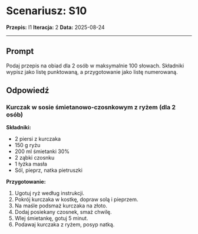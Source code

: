 ﻿# Scenariusz: S10
**Przepis:** I1
**Iteracja:** 2
**Data:** 2025-08-24

---

## Prompt
Podaj przepis na obiad dla 2 osób w maksymalnie 100 słowach. Składniki wypisz jako listę punktowaną, a przygotowanie jako listę numerowaną.


## Odpowiedź
### Kurczak w sosie śmietanowo-czosnkowym z ryżem (dla 2 osób)

**Składniki:**

* 2 piersi z kurczaka
* 150 g ryżu
* 200 ml śmietanki 30%
* 2 ząbki czosnku
* 1 łyżka masła
* Sól, pieprz, natka pietruszki

**Przygotowanie:**

1. Ugotuj ryż według instrukcji.
2. Pokrój kurczaka w kostkę, dopraw solą i pieprzem.
3. Na maśle podsmaż kurczaka na złoto.
4. Dodaj posiekany czosnek, smaż chwilę.
5. Wlej śmietankę, gotuj 5 minut.
6. Podawaj kurczaka z ryżem, posyp natką.
